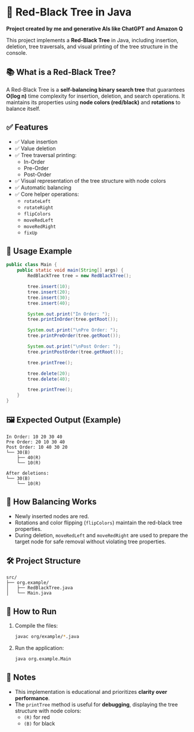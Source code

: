 # 🌳 Red-Black Tree in Java  
**Project created by me and generative AIs like ChatGPT and Amazon Q**

This project implements a **Red-Black Tree** in Java, including insertion, deletion, tree traversals, and visual printing of the tree structure in the console.

## 📚 What is a Red-Black Tree?

A Red-Black Tree is a **self-balancing binary search tree** that guarantees **O(log n)** time complexity for insertion, deletion, and search operations. It maintains its properties using **node colors (red/black)** and **rotations** to balance itself.

## ✅ Features

- ✅ Value insertion  
- ✅ Value deletion  
- ✅ Tree traversal printing:
  - In-Order
  - Pre-Order
  - Post-Order  
- ✅ Visual representation of the tree structure with node colors  
- ✅ Automatic balancing  
- ✅ Core helper operations:
  - `rotateLeft`
  - `rotateRight`
  - `flipColors`
  - `moveRedLeft`
  - `moveRedRight`
  - `fixUp`

## 🧪 Usage Example

```java
public class Main {
    public static void main(String[] args) {
        RedBlackTree tree = new RedBlackTree();

        tree.insert(10);
        tree.insert(20);
        tree.insert(30);
        tree.insert(40);

        System.out.print("In Order: ");
        tree.printInOrder(tree.getRoot());

        System.out.print("\nPre Order: ");
        tree.printPreOrder(tree.getRoot());

        System.out.print("\nPost Order: ");
        tree.printPostOrder(tree.getRoot());

        tree.printTree();

        tree.delete(20);
        tree.delete(40);

        tree.printTree();
    }
}
```

## 🖼️ Expected Output (Example)

```
In Order: 10 20 30 40 
Pre Order: 20 10 30 40 
Post Order: 10 40 30 20 
└── 30(B)
    ├── 40(R)
    └── 10(R)

After deletions:
└── 30(B)
    └── 10(R)
```

## 🧠 How Balancing Works

- Newly inserted nodes are red.
- Rotations and color flipping (`flipColors`) maintain the red-black tree properties.
- During deletion, `moveRedLeft` and `moveRedRight` are used to prepare the target node for safe removal without violating tree properties.

## 🛠️ Project Structure

```
src/
├── org.example/
│   ├── RedBlackTree.java
│   └── Main.java
```

## 🚀 How to Run

1. Compile the files:

   ```bash
   javac org/example/*.java
   ```

2. Run the application:

   ```bash
   java org.example.Main
   ```

## 📌 Notes

- This implementation is educational and prioritizes **clarity over performance**.
- The `printTree` method is useful for **debugging**, displaying the tree structure with node colors:
  - `(R)` for red
  - `(B)` for black
